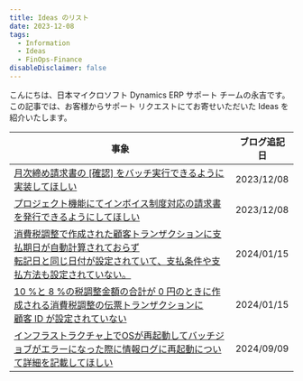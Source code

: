 ```yaml
---
title: Ideas のリスト
date: 2023-12-08
tags:
  - Information
  - Ideas
  - FinOps-Finance
disableDisclaimer: false
---
```


こんにちは、日本マイクロソフト Dynamics ERP サポート チームの永吉です。  
この記事では、お客様からサポート リクエストにてお寄せいただいた Ideas を紹介いたします。

<!-- more -->
| 事象 | ブログ追記日 |
| ---- | ---- |
| [月次締め請求書の [確認] をバッチ実行できるように実装してほしい](https://experience.dynamics.com/ideas/idea/?ideaid=adbf5832-ee6b-ee11-a81c-6045bd860893) | 2023/12/08 |  
| [プロジェクト機能にてインボイス制度対応の請求書を発行できるようにしてほしい](https://experience.dynamics.com/ideas/idea/?ideaid=6abad8dc-3293-ee11-a81c-000d3a7e6e50) | 2023/12/08 |  
| [消費税調整で作成された顧客トランザクションに支払期日が自動計算されておらず<br>転記日と同じ日付が設定されていて、支払条件や支払方法も設定されていない。](https://experience.dynamics.com/ideas/idea/?ideaid=d1f95876-f4b0-ee11-92bd-6045bdaf814b) | 2024/01/15 |  
| [10 %と 8 %の税調整金額の合計が 0 円のときに作成される消費税調整の伝票トランザクションに<br>顧客 ID が設定されていない](https://experience.dynamics.com/ideas/idea/?ideaid=fd1411fd-06b1-ee11-92bd-6045bdaf814b) | 2024/01/15 |  
| [インフラストラクチャ上でOSが再起動してバッチジョブがエラーになった際に情報ログに再起動について詳細を記載してほしい](https://experience.dynamics.com/ideas/idea/?ideaid=9affbb88-256c-ef11-a4e6-6045bd834b4f) | 2024/09/09